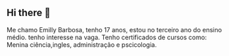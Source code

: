 ## Hi there 👋
  Me chamo Emilly Barbosa, tenho 17 anos, estou no terceiro ano do ensino médio.
tenho interesse na vaga. Tenho certificados de cursos como: Menina ciência,ingles, administração e pscicologia.
